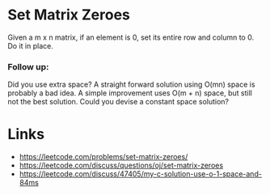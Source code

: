 # Set Matrix Zeroes
Given a m x n matrix, if an element is 0, set its entire row and column to 0. Do it in place.

### Follow up:
Did you use extra space?
A straight forward solution using O(mn) space is probably a bad idea.
A simple improvement uses O(m + n) space, but still not the best solution.
Could you devise a constant space solution?

# Links
- https://leetcode.com/problems/set-matrix-zeroes/
- https://leetcode.com/discuss/questions/oj/set-matrix-zeroes
- https://leetcode.com/discuss/47405/my-c-solution-use-o-1-space-and-84ms